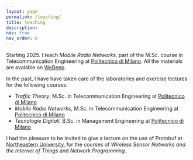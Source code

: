```yaml
---
layout: page
permalink: /teaching/
title: teaching
description:
nav: true
nav_order: 6
---
```


Starting 2025. I teach _Mobile Radio Networks_, part of the M.Sc. course in Telecommunication Engineering at [Politecnico di Milano](https://www.polimi.it). All the materials are avalable on [WeBeep](https://webeep.polimi.it).

In the past, I have have taken care of the laboratories and exercise lectures for the following courses:
* _Traffic Theory_, M.Sc. in Telecommunication Engineering at [Politecnico di Milano](https://www.polimi.it)
* _Mobile Radio Networks_, M.Sc. in Telecommunication Engineering at [Politecnico di Milano](https://www.polimi.it)
* _Tecnologie Digitali_, B.Sc. in Management Engineering at [Politecnico di Milano](https://www.polimi.it)

I had the pleasure to be invited to give a lecture on the use of Protobuf at [Northeastern University](https://www.northeastern.edu), for the courses of _Wireless Sensor Networks and the Internet of Things_ and _Network Programming_.